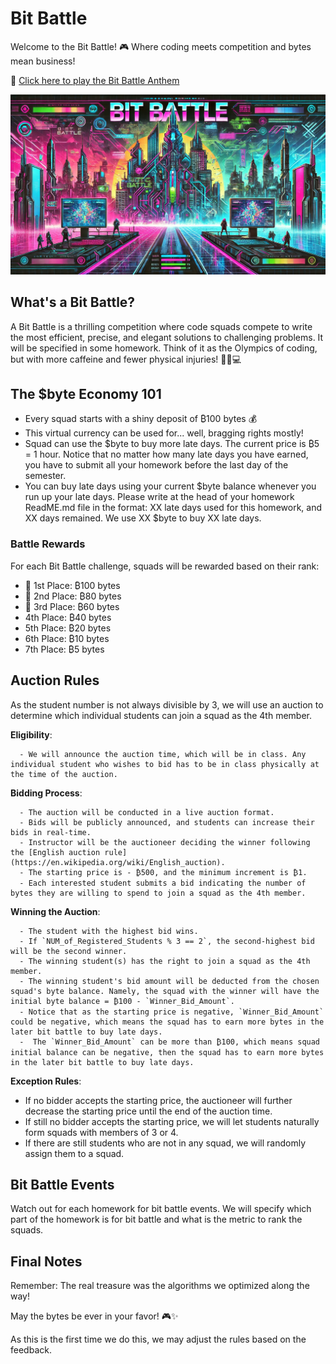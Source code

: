 # Bit Battle

Welcome to the Bit Battle! 🎮 Where coding meets competition and bytes mean business! 

🎵 [Click here to play the Bit Battle Anthem](https://www.dropbox.com/scl/fi/949wt25ywgx5790z16ipn/BitBattle.mp3?rlkey=dvdcjbpf55lqtlrj26duc0yuh&dl=0)

![bit_battle](./syllabus.assets/bitbattle.png)

## What's a Bit Battle? 

A Bit Battle is a thrilling competition where code squads compete to write the most efficient, precise, and elegant solutions to challenging problems. It will be specified in some homework. Think of it as the Olympics of coding, but with more caffeine and fewer physical injuries! 🏃‍♂️💻

## The $byte Economy 101

- Every squad starts with a shiny deposit of ₿100 bytes 💰
- This virtual currency can be used for... well, bragging rights mostly! 
- Squad can use the $byte to buy more late days. The current price is ₿5 = 1 hour. Notice that no matter how many late days you have earned, you have to submit all your homework before the last day of the semester.
- You can buy late days using your current $byte balance whenever you run up your late days. Please write at the head of your homework ReadME.md file in the format: XX late days used for this homework, and XX days remained. We use XX $byte to buy XX late days.

### Battle Rewards
For each Bit Battle challenge, squads will be rewarded based on their rank:

- 🥇 1st Place: ₿100 bytes
- 🥈 2nd Place: ₿80 bytes
- 🥉 3rd Place: ₿60 bytes
- 4th Place: ₿40 bytes
- 5th Place: ₿20 bytes
- 6th Place: ₿10 bytes
- 7th Place: ₿5 bytes

## Auction Rules

As the student number is not always divisible by 3, we will use an auction to determine which individual students can join a squad as the 4th member. 

**Eligibility**: 

      - We will announce the auction time, which will be in class. Any individual student who wishes to bid has to be in class physically at the time of the auction.

**Bidding Process**:

      - The auction will be conducted in a live auction format.
      - Bids will be publicly announced, and students can increase their bids in real-time.
      - Instructor will be the auctioneer deciding the winner following the [English auction rule](https://en.wikipedia.org/wiki/English_auction).
      - The starting price is - ₿500, and the minimum increment is ₿1.
      - Each interested student submits a bid indicating the number of bytes they are willing to spend to join a squad as the 4th member.

**Winning the Auction**:

      - The student with the highest bid wins.
      - If `NUM_of_Registered_Students % 3 == 2`, the second-highest bid will be the second winner.
      - The winning student(s) has the right to join a squad as the 4th member.
      - The winning student's bid amount will be deducted from the chosen squad's byte balance. Namely, the squad with the winner will have the initial byte balance = ₿100 - `Winner_Bid_Amount`.
      - Notice that as the starting price is negative, `Winner_Bid_Amount` could be negative, which means the squad has to earn more bytes in the later bit battle to buy late days.
      -  The `Winner_Bid_Amount` can be more than ₿100, which means squad initial balance can be negative, then the squad has to earn more bytes in the later bit battle to buy late days.

**Exception Rules**:
  - If no bidder accepts the starting price, the auctioneer will further decrease the starting price until the end of the auction time.
  - If still no bidder accepts the starting price, we will let students naturally form squads with members of 3 or 4.
  - If there are still students who are not in any squad, we will randomly assign them to a squad.


## Bit Battle Events

Watch out for each homework for bit battle events. We will specify which part of the homework is for bit battle and what is the metric to rank the squads.


## Final Notes

Remember: The real treasure was the algorithms we optimized along the way! 

May the bytes be ever in your favor! 🎮✨

As this is the first time we do this, we may adjust the rules based on the feedback. 

